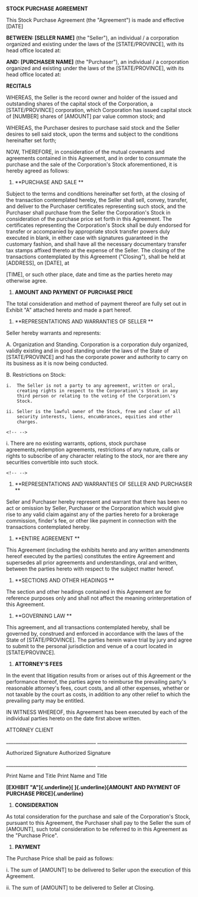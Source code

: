 **STOCK PURCHASE AGREEMENT**

This Stock Purchase Agreement (the "Agreement") is made and effective
\[DATE\]

**BETWEEN: \[SELLER NAME\]** (the \"Seller\"), an individual / a
corporation organized and existing under the laws of the
\[STATE/PROVINCE\], with its head office located at:

**AND: \[PURCHASER NAME\]** (the \"Purchaser\"), an individual / a
corporation organized and existing under the laws of the
\[STATE/PROVINCE\], with its head office located at:

**RECITALS**

WHEREAS, the Seller is the record owner and holder of the issued and
outstanding shares of the capital stock of the Corporation, a
\[STATE/PROVINCE\] corporation, which Corporation has issued capital
stock of \[NUMBER\] shares of \[AMOUNT\] par value common stock; and

WHEREAS, the Purchaser desires to purchase said stock and the Seller
desires to sell said stock, upon the terms and subject to the conditions
hereinafter set forth;

NOW, THEREFORE, in consideration of the mutual covenants and agreements
contained in this Agreement, and in order to consummate the purchase and
the sale of the Corporation\'s Stock aforementioned, it is hereby agreed
as follows:

1.  **PURCHASE AND SALE **

Subject to the terms and conditions hereinafter set forth, at the
closing of the transaction contemplated hereby, the Seller shall sell,
convey, transfer, and deliver to the Purchaser certificates representing
such stock, and the Purchaser shall purchase from the Seller the
Corporation\'s Stock in consideration of the purchase price set forth in
this Agreement. The certificates representing the Corporation\'s Stock
shall be duly endorsed for transfer or accompanied by appropriate stock
transfer powers duly executed in blank, in either case with signatures
guaranteed in the customary fashion, and shall have all the necessary
documentary transfer tax stamps affixed thereto at the expense of the
Seller. The closing of the transactions contemplated by this Agreement
(\"Closing\"), shall be held at \[ADDRESS\], on \[DATE\], at

\[TIME\], or such other place, date and time as the parties hereto may
otherwise agree.

1.  **AMOUNT AND PAYMENT OF PURCHASE PRICE**

The total consideration and method of payment thereof are fully set out
in Exhibit \"A\" attached hereto and made a part hereof.

1.  **REPRESENTATIONS AND WARRANTIES OF SELLER **

Seller hereby warrants and represents:

A.  Organization and Standing. Corporation is a corporation duly
    organized, validly existing and in good standing under the laws of
    the State of \[STATE/PROVINCE\] and has the corporate power and
    authority to carry on its business as it is now being conducted.

B.  Restrictions on Stock:

    i.  The Seller is not a party to any agreement, written or oral,
        creating rights in respect to the Corporation\'s Stock in any
        third person or relating to the voting of the Corporation\'s
        Stock.

    ii. Seller is the lawful owner of the Stock, free and clear of all
        security interests, liens, encumbrances, equities and other
        charges.

```{=html}
<!-- -->
```
i.  There are no existing warrants, options, stock purchase
    agreements,redemption agreements, restrictions of any nature, calls
    or rights to subscribe of any character relating to the stock, nor
    are there any securities convertible into such stock.

```{=html}
<!-- -->
```
1.  **REPRESENTATIONS AND WARRANTIES OF SELLER AND PURCHASER **

Seller and Purchaser hereby represent and warrant that there has been no
act or omission by Seller, Purchaser or the Corporation which would give
rise to any valid claim against any of the parties hereto for a
brokerage commission, finder\'s fee, or other like payment in connection
with the transactions contemplated hereby.

1.  **ENTIRE AGREEMENT **

This Agreement (including the exhibits hereto and any written amendments
hereof executed by the parties) constitutes the entire Agreement and
supersedes all prior agreements and understandings, oral and written,
between the parties hereto with respect to the subject matter hereof.

1.  **SECTIONS AND OTHER HEADINGS **

The section and other headings contained in this Agreement are for
reference purposes only and shall not affect the meaning
orinterpretation of this Agreement.

1.  **GOVERNING LAW **

This agreement, and all transactions contemplated hereby, shall be
governed by, construed and enforced in accordance with the laws of the
State of \[STATE/PROVINCE\]. The parties herein waive trial by jury and
agree to submit to the personal jurisdiction and venue of a court
located in \[STATE/PROVINCE\].

1.  **ATTORNEY'S FEES**

In the event that litigation results from or arises out of this
Agreement or the performance thereof, the parties agree to reimburse the
prevailing party\'s reasonable attorney\'s fees, court costs, and all
other expenses, whether or not taxable by the court as costs, in
addition to any other relief to which the prevailing party may be
entitled.

IN WITNESS WHEREOF, this Agreement has been executed by each of the
individual parties hereto on the date first above written.

ATTORNEY CLIENT

\_\_\_\_\_\_\_\_\_\_\_\_\_\_\_\_\_\_\_\_\_\_\_\_\_\_\_\_\_\_\_\_\_\_\_\_\_\_
\_\_\_\_\_\_\_\_\_\_\_\_\_\_\_\_\_\_\_\_\_\_\_\_\_\_\_\_\_\_\_\_\_\_\_\_\_\_

Authorized Signature Authorized Signature

\_\_\_\_\_\_\_\_\_\_\_\_\_\_\_\_\_\_\_\_\_\_\_\_\_\_\_\_\_\_\_\_\_\_\_\_\_\_
\_\_\_\_\_\_\_\_\_\_\_\_\_\_\_\_\_\_\_\_\_\_\_\_\_\_\_\_\_\_\_\_\_\_\_\_\_\_

Print Name and Title Print Name and Title

**[EXHIBIT \"A\"]{.underline}[ ]{.underline}[AMOUNT AND PAYMENT OF
PURCHASE PRICE]{.underline}**

1.  **CONSIDERATION**

As total consideration for the purchase and sale of the Corporation\'s
Stock, pursuant to this Agreement, the Purchaser shall pay to the Seller
the sum of \[AMOUNT\], such total consideration to be referred to in
this Agreement as the \"Purchase Price\".

1.  **PAYMENT**

The Purchase Price shall be paid as follows:

i.  The sum of \[AMOUNT\] to be delivered to Seller upon the execution
    of this Agreement.

ii. The sum of \[AMOUNT\] to be delivered to Seller at Closing.
